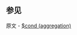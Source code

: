 ## 参见

原文 - [$cond (aggregation)]( https://docs.mongodb.com/manual/reference/operator/aggregation/cond/ )

